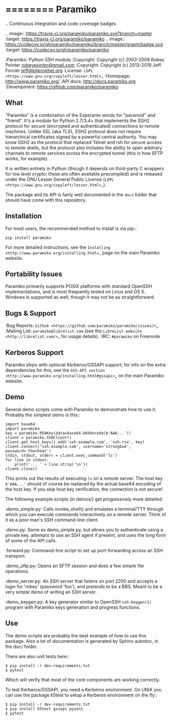 ========
Paramiko
========

.. Continuous integration and code coverage badges

.. image:: https://travis-ci.org/paramiko/paramiko.svg?branch=master
    :target: https://travis-ci.org/paramiko/paramiko
.. image:: https://codecov.io/gh/paramiko/paramiko/branch/master/graph/badge.svg
    :target: https://codecov.io/gh/paramiko/paramiko

:Paramiko:    Python SSH module
:Copyright:   Copyright (c) 2003-2009  Robey Pointer <robeypointer@gmail.com>
:Copyright:   Copyright (c) 2013-2019  Jeff Forcier <jeff@bitprophet.org>
:License:     `LGPL <https://www.gnu.org/copyleft/lesser.html>`_
:Homepage:    http://www.paramiko.org/
:API docs:    http://docs.paramiko.org
:Development: https://github.com/paramiko/paramiko


What
----

"Paramiko" is a combination of the Esperanto words for "paranoid" and
"friend".  It's a module for Python 2.7/3.4+ that implements the SSH2 protocol
for secure (encrypted and authenticated) connections to remote machines. Unlike
SSL (aka TLS), SSH2 protocol does not require hierarchical certificates signed
by a powerful central authority.  You may know SSH2 as the protocol that
replaced Telnet and rsh for secure access to remote shells, but the protocol
also includes the ability to open arbitrary channels to remote services across
the encrypted tunnel (this is how SFTP works, for example).

It is written entirely in Python (though it depends on third-party C wrappers
for low level crypto; these are often available precompiled) and is released
under the GNU Lesser General Public License (`LGPL
<https://www.gnu.org/copyleft/lesser.html>`_).

The package and its API is fairly well documented in the ``docs`` folder that
should have come with this repository.


Installation
------------

For most users, the recommended method to install is via pip::

    pip install paramiko

For more detailed instructions, see the `Installing
<http://www.paramiko.org/installing.html>`_ page on the main Paramiko website.


Portability Issues
------------------

Paramiko primarily supports POSIX platforms with standard OpenSSH
implementations, and is most frequently tested on Linux and OS X.  Windows is
supported as well, though it may not be as straightforward.

Bugs & Support
--------------

:Bug Reports:  `Github <https://github.com/paramiko/paramiko/issues/>`_
:Mailing List: ``paramiko@librelist.com`` (see the `LibreList website
               <http://librelist.com/>`_ for usage details).
:IRC:          ``#paramiko`` on Freenode


Kerberos Support
----------------

Paramiko ships with optional Kerberos/GSSAPI support; for info on the extra
dependencies for this, see the `GSS-API section
<http://www.paramiko.org/installing.html#gssapi>`_
on the main Paramiko website.


Demo
----

Several demo scripts come with Paramiko to demonstrate how to use it.
Probably the simplest demo is this::

    import base64
    import paramiko
    key = paramiko.RSAKey(data=base64.b64decode(b'AAA...'))
    client = paramiko.SSHClient()
    client.get_host_keys().add('ssh.example.com', 'ssh-rsa', key)
    client.connect('ssh.example.com', username='strongbad', password='thecheat')
    stdin, stdout, stderr = client.exec_command('ls')
    for line in stdout:
        print('... ' + line.strip('\n'))
    client.close()

This prints out the results of executing ``ls`` on a remote server. The host
key ``b'AAA...'`` should of course be replaced by the actual base64 encoding of the
host key.  If you skip host key verification, the connection is not secure!

The following example scripts (in demos/) get progressively more detailed:

:demo_simple.py:
    Calls invoke_shell() and emulates a terminal/TTY through which you can
    execute commands interactively on a remote server.  Think of it as a
    poor man's SSH command-line client.

:demo.py:
    Same as demo_simple.py, but allows you to authenticate using a private
    key, attempts to use an SSH agent if present, and uses the long form of
    some of the API calls.

:forward.py:
    Command-line script to set up port-forwarding across an SSH transport.

:demo_sftp.py:
    Opens an SFTP session and does a few simple file operations.

:demo_server.py:
    An SSH server that listens on port 2200 and accepts a login for
    'robey' (password 'foo'), and pretends to be a BBS.  Meant to be a
    very simple demo of writing an SSH server.

:demo_keygen.py:
    A key generator similar to OpenSSH ``ssh-keygen(1)`` program with
    Paramiko keys generation and progress functions.

Use
---

The demo scripts are probably the best example of how to use this package.
Also a lot of documentation is generated by Sphinx autodoc, in the
doc/ folder.

There are also unit tests here::

    $ pip install -r dev-requirements.txt
    $ pytest

Which will verify that most of the core components are working correctly.

To test Kerberos/GSSAPI, you need a Kerberos environment. On UNIX you can
use the package k5test to setup a Kerberos environment on the fly::

    $ pip install -r dev-requirements.txt
    $ pip install k5test gssapi pyasn1
    $ pytest
